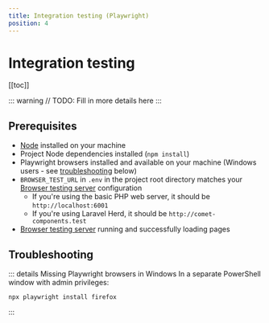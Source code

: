 ```yaml
---
title: Integration testing (Playwright)
position: 4
---
```


# Integration testing



[[toc]]

::: warning
// TODO: Fill in more details here
:::

## Prerequisites

- [Node](../tooling/node.md) installed on your machine
- Project Node dependencies installed (`npm install`)
- Playwright browsers installed and available on your machine (Windows users - see [troubleshooting](#troubleshooting) below)
- `BROWSER_TEST_URL` in `.env` in the project root directory matches your [Browser testing server](./browser.md) configuration
   - If you're using the basic PHP web server, it should be `http://localhost:6001`
   - If you're using Laravel Herd, it should be `http://comet-components.test`
- [Browser testing server](./browser.md) running and successfully loading pages

## Troubleshooting

::: details Missing Playwright browsers in Windows
In a separate PowerShell window with admin privileges:

```powershell:no-line-numbers
npx playwright install firefox
```
:::
